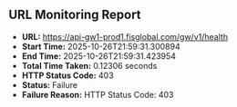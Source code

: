 ## URL Monitoring Report

- **URL:** https://api-gw1-prod1.fisglobal.com/gw/v1/health
- **Start Time:** 2025-10-26T21:59:31.300894
- **End Time:** 2025-10-26T21:59:31.423954
- **Total Time Taken:** 0.12306 seconds
- **HTTP Status Code:** 403
- **Status:** Failure
- **Failure Reason:** HTTP Status Code: 403
